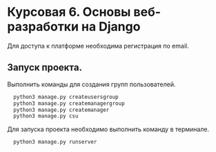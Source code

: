 
# Курсовая 6. Основы веб-разработки на Django



Для доступа к платформе необходима регистрация по email.
## Запуск проекта.

Выполнить команды для создания групп пользователей.

```bash
  python3 manage.py createusersgroup
  python3 manage.py createmanagergroup
  python3 manage.py createmanager
  python3 manage.py csu
```
Для запуска проекта необходимо выполнить команду в терминале.


```bash
  python3 manage.py runserver
```

